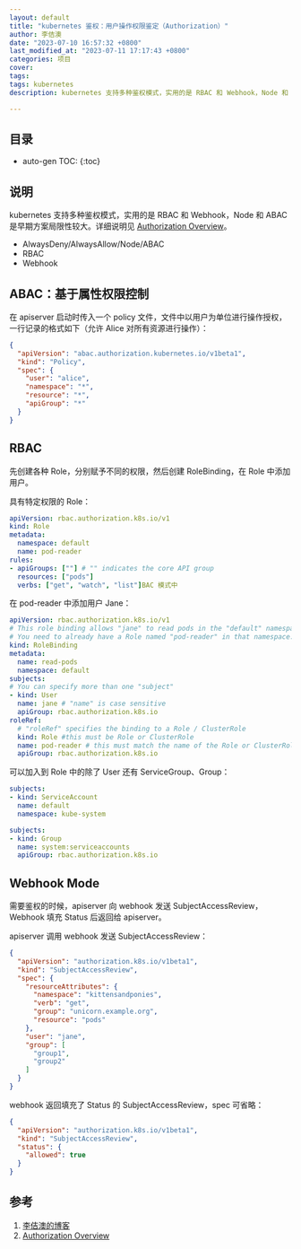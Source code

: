 ```yaml
---
layout: default
title: "kubernetes 鉴权：用户操作权限鉴定（Authorization）"
author: 李佶澳
date: "2023-07-10 16:57:32 +0800"
last_modified_at: "2023-07-11 17:17:43 +0800"
categories: 项目
cover:
tags:
tags: kubernetes
description: kubernetes 支持多种鉴权模式，实用的是 RBAC 和 Webhook，Node 和 ABAC 是早期方案局限性较大。详细说明见 [Authorization Overview][2]。

---
```


## 目录

* auto-gen TOC:
{:toc}

## 说明

kubernetes 支持多种鉴权模式，实用的是 RBAC 和 Webhook，Node 和 ABAC 是早期方案局限性较大。详细说明见 [Authorization Overview][2]。

* AlwaysDeny/AlwaysAllow/Node/ABAC
* RBAC
* Webhook

## ABAC：基于属性权限控制

在 apiserver 启动时传入一个 policy 文件，文件中以用户为单位进行操作授权，一行记录的格式如下（允许 Alice 对所有资源进行操作）：

```json
{
  "apiVersion": "abac.authorization.kubernetes.io/v1beta1",
  "kind": "Policy",
  "spec": {
    "user": "alice",
    "namespace": "*",
    "resource": "*",
    "apiGroup": "*"
  }
}
```

## RBAC

先创建各种 Role，分别赋予不同的权限，然后创建 RoleBinding，在 Role 中添加用户。

具有特定权限的 Role：

```yaml
apiVersion: rbac.authorization.k8s.io/v1
kind: Role
metadata:
  namespace: default
  name: pod-reader
rules:
- apiGroups: [""] # "" indicates the core API group
  resources: ["pods"]
  verbs: ["get", "watch", "list"]BAC 模式中
```

在 pod-reader 中添加用户 Jane：

```yaml
apiVersion: rbac.authorization.k8s.io/v1
# This role binding allows "jane" to read pods in the "default" namespace.
# You need to already have a Role named "pod-reader" in that namespace.
kind: RoleBinding
metadata:
  name: read-pods
  namespace: default
subjects:
# You can specify more than one "subject"
- kind: User
  name: jane # "name" is case sensitive
  apiGroup: rbac.authorization.k8s.io
roleRef:
  # "roleRef" specifies the binding to a Role / ClusterRole
  kind: Role #this must be Role or ClusterRole
  name: pod-reader # this must match the name of the Role or ClusterRole you wish to bind to
  apiGroup: rbac.authorization.k8s.io
```

可以加入到 Role 中的除了 User 还有 ServiceGroup、Group：

```yaml
subjects:
- kind: ServiceAccount
  name: default
  namespace: kube-system
```

```yaml
subjects:
- kind: Group
  name: system:serviceaccounts
  apiGroup: rbac.authorization.k8s.io
```

## Webhook Mode

需要鉴权的时候，apiserver 向 webhook 发送 SubjectAccessReview，Webhook 填充 Status 后返回给 apiserver。

apiserver 调用 webhook 发送 SubjectAccessReview：

```json
{
  "apiVersion": "authorization.k8s.io/v1beta1",
  "kind": "SubjectAccessReview",
  "spec": {
    "resourceAttributes": {
      "namespace": "kittensandponies",
      "verb": "get",
      "group": "unicorn.example.org",
      "resource": "pods"
    },
    "user": "jane",
    "group": [
      "group1",
      "group2"
    ]
  }
}
```

webhook 返回填充了 Status 的 SubjectAccessReview，spec 可省略：

```json
{
  "apiVersion": "authorization.k8s.io/v1beta1",
  "kind": "SubjectAccessReview",
  "status": {
    "allowed": true
  }
}
```

## 参考

1. [李佶澳的博客][1]
2. [Authorization Overview][2]

[1]: https://www.lijiaocn.com "李佶澳的博客"
[2]: https://kubernetes.io/docs/reference/access-authn-authz/authorization/ "Authorization Overview"
